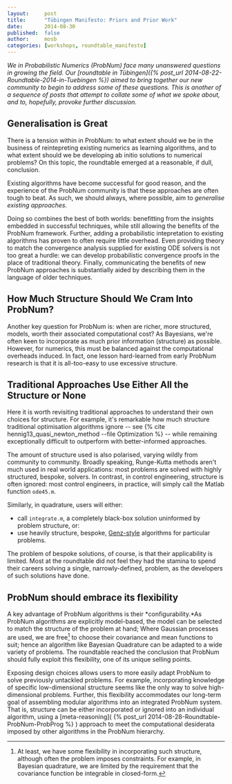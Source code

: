```yaml
---
layout:     post
title:      "Tübingen Manifesto: Priors and Prior Work"
date:       2014-08-30
published:  false
author:     mosb
categories: [workshops, roundtable_manifesto]
---
```


*We in Probabilistic Numerics (ProbNum) face many unanswered questions in growing the field.
Our [roundtable in Tübingen]({% post_url 2014-08-22-Roundtable-2014-in-Tuebingen %}) aimed to bring together our new community to begin to address some of these questions. 
This is another of a sequence of posts that attempt to collate some of what we spoke about, and to, hopefully, provoke further discussion.*

## Generalisation is Great

There is a tension within in ProbNum: 
to what extent should we be in the business of reintepreting existing numerics as learning algorithms, and to what extent should we be developing ab initio solutions to numerical problems?
On this topic, the roundtable emerged at a reasonable, if dull, conclusion. 

Existing algorithms have become successful for good reason, and the experience of the ProbNum community is that these approaches are often tough to beat.
As such, we should always, where possible, aim to *generalise existing approaches.*

Doing so combines the best of both worlds: benefitting from the insights embedded in successful techniques, while still allowing the benefits of the ProbNum framework.
Further, adding a probabilistic intepretation to existing algorithms has proven to often require little overhead. 
Even providing theory to match the convergence analysis supplied for existing ODE solvers is not too great a hurdle: we can develop probabilistic convergence proofs in the place of traditional theory.
Finally, communicating the benefits of new ProbNum approaches is substantially aided by describing them in the language of older techniques.

## How Much Structure Should We Cram Into ProbNum?

Another key question for ProbNum is: when are richer, more structured, models, worth their associated computational cost? As Bayesians, we're often keen to incorporate as much prior information (structure) as possible. 
However, for numerics, this must be balanced against the computational overheads induced. 
In fact, one lesson hard-learned from early ProbNum research is that it is all-too-easy to use excessive structure.

## Traditional Approaches Use Either All the Structure or None

Here it is worth revisiting traditional approaches to understand their own choices for structure. 
For example, it's remarkable how much structure traditional optimisation algorithms ignore -- see
{% cite hennig13_quasi_newton_method --file Optimization %} -- while remaining exceptionally difficult to outperform with better-informed approaches.

The amount of structure used is also polarised, varying wildly from community to community. 
Broadly speaking, Runge-Kutta methods aren't much used in real world applications: most problems are solved with highly structured, bespoke, solvers. 
In contrast, in control engineering, structure is often ignored: most control engineers, in practice, will simply call the Matlab function `ode45.m`.

Similarly, in quadrature, users will either: 

* call `integrate.m`, a completely black-box solution uninformed by problem structure, or: 
* use heavily structure, bespoke, [Genz-style](http://www.math.wsu.edu/faculty/genz/homepage) algorithms for particular problems. 

The problem of bespoke solutions, of course, is that their applicability is limited.
Most at the roundtable did not feel they had the stamina to spend their careers solving a single, narrowly-defined, problem, as the developers of such solutions have done.

## ProbNum should embrace its flexibility

A key advantage of ProbNum algorithms is their *configurability.*As ProbNum algorithms are explicitly model-based, the model can be selected to match the structure of the problem at hand; 
Where Gaussian processes are used, we are free[^1] to choose their covariance and mean functions to suit;
hence an algorithm like Bayesian Quadrature can be adapted to a wide variety of problems.
The roundtable reached the conclusion that ProbNum should fully exploit this flexibility, one of its unique selling points.

Exposing design choices allows users to more easily adapt ProbNum to solve previously untackled problems.
For example, incorporating knowledge of specific low-dimensional structure seems like the only way to solve high-dimensional problems.
Further, this flexibility accommodates our long-term goal of assembling modular algorithms into an integrated ProbNum system.
That is, structure can be either incorporated or ignored into an individual algorithm, using a [meta-reasoning]( {% post_url 2014-08-28-Roundtable-ProbNum-ProbProg %} ) approach to meet the computational desiderata imposed by other algorithms in the ProbNum hierarchy.

[^1]: At least, we have some flexibility in incorporating such structure, although often the problem imposes constraints. For example, in Bayesian quadrature, we are limited by the requirement that the covariance function be integrable in closed-form.

